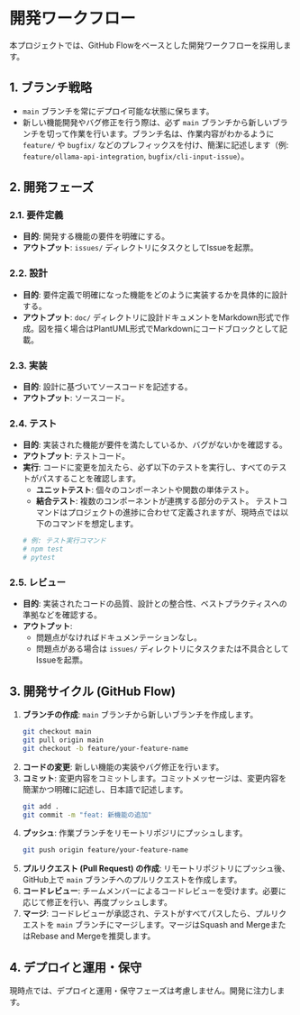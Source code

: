 # 開発ワークフロー

本プロジェクトでは、GitHub Flowをベースとした開発ワークフローを採用します。

## 1. ブランチ戦略

- `main` ブランチを常にデプロイ可能な状態に保ちます。
- 新しい機能開発やバグ修正を行う際は、必ず `main` ブランチから新しいブランチを切って作業を行います。ブランチ名は、作業内容がわかるように `feature/` や `bugfix/` などのプレフィックスを付け、簡潔に記述します（例: `feature/ollama-api-integration`, `bugfix/cli-input-issue`）。

## 2. 開発フェーズ

### 2.1. 要件定義

- **目的**: 開発する機能の要件を明確にする。
- **アウトプット**: `issues/` ディレクトリにタスクとしてIssueを起票。

### 2.2. 設計

- **目的**: 要件定義で明確になった機能をどのように実装するかを具体的に設計する。
- **アウトプット**: `doc/` ディレクトリに設計ドキュメントをMarkdown形式で作成。図を描く場合はPlantUML形式でMarkdownにコードブロックとして記載。

### 2.3. 実装

- **目的**: 設計に基づいてソースコードを記述する。
- **アウトプット**: ソースコード。

### 2.4. テスト

- **目的**: 実装された機能が要件を満たしているか、バグがないかを確認する。
- **アウトプット**: テストコード。
- **実行**: コードに変更を加えたら、必ず以下のテストを実行し、すべてのテストがパスすることを確認します。
    - **ユニットテスト**: 個々のコンポーネントや関数の単体テスト。
    - **結合テスト**: 複数のコンポーネントが連携する部分のテスト。
    テストコマンドはプロジェクトの進捗に合わせて定義されますが、現時点では以下のコマンドを想定します。
    ```bash
    # 例: テスト実行コマンド
    # npm test
    # pytest
    ```

### 2.5. レビュー

- **目的**: 実装されたコードの品質、設計との整合性、ベストプラクティスへの準拠などを確認する。
- **アウトプット**:
    - 問題点がなければドキュメンテーションなし。
    - 問題点がある場合は `issues/` ディレクトリにタスクまたは不具合としてIssueを起票。

## 3. 開発サイクル (GitHub Flow)

1.  **ブランチの作成**: `main` ブランチから新しいブランチを作成します。
    ```bash
    git checkout main
    git pull origin main
    git checkout -b feature/your-feature-name
    ```
2.  **コードの変更**: 新しい機能の実装やバグ修正を行います。
3.  **コミット**: 変更内容をコミットします。コミットメッセージは、変更内容を簡潔かつ明確に記述し、日本語で記述します。
    ```bash
    git add .
    git commit -m "feat: 新機能の追加"
    ```
4.  **プッシュ**: 作業ブランチをリモートリポジリにプッシュします。
    ```bash
    git push origin feature/your-feature-name
    ```
5.  **プルリクエスト (Pull Request) の作成**: リモートリポジトリにプッシュ後、GitHub上で `main` ブランチへのプルリクエストを作成します。
6.  **コードレビュー**: チームメンバーによるコードレビューを受けます。必要に応じて修正を行い、再度プッシュします。
7.  **マージ**: コードレビューが承認され、テストがすべてパスしたら、プルリクエストを `main` ブランチにマージします。マージはSquash and MergeまたはRebase and Mergeを推奨します。

## 4. デプロイと運用・保守

現時点では、デプロイと運用・保守フェーズは考慮しません。開発に注力します。
